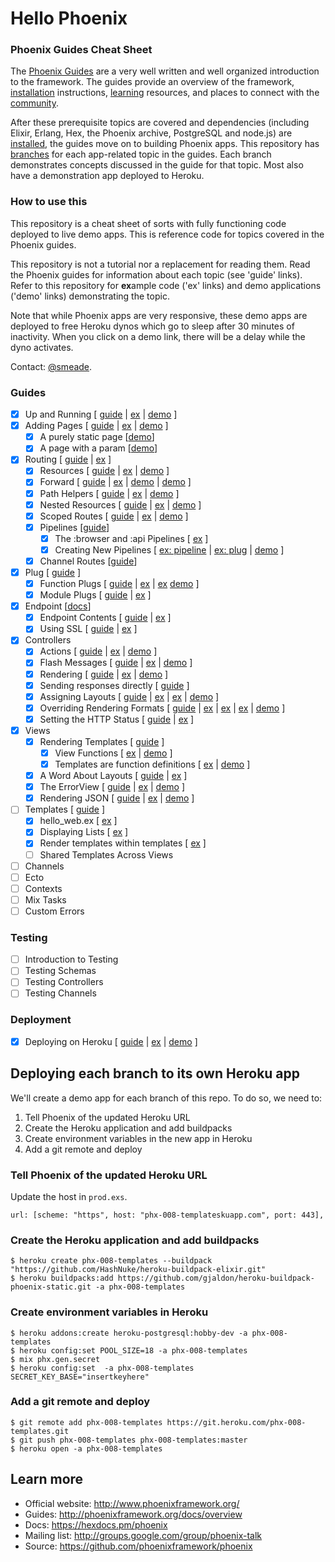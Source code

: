 # Hello Phoenix

### Phoenix Guides Cheat Sheet

The [Phoenix Guides](https://hexdocs.pm/phoenix/overview.html) are a very well written and well organized introduction to the framework. The guides provide an overview of the framework, [installation](https://hexdocs.pm/phoenix/installation.html) instructions, [learning](https://hexdocs.pm/phoenix/learning.html) resources, and places to connect with the [community](https://hexdocs.pm/phoenix/community.html).

After these prerequisite topics are covered and dependencies (including Elixir, Erlang, Hex, the Phoenix archive, PostgreSQL and node.js) are [installed](https://hexdocs.pm/phoenix/installation.html), the guides move on to building Phoenix apps. This repository has [branches](https://github.com/smeade/hellophoenix/branches/all) for each app-related topic in the guides. Each branch demonstrates concepts discussed in the guide for that topic. Most also have a demonstration app deployed to Heroku.

### How to use this

This repository is a cheat sheet of sorts with fully functioning code deployed to live demo apps. This is reference code for topics covered in the Phoenix guides.

This repository is not a tutorial nor a replacement for reading them. Read the Phoenix guides for information about each topic (see 'guide' links). Refer to this repository for **ex**ample code ('ex' links) and demo applications ('demo' links) demonstrating the topic. 

Note that while Phoenix apps are very responsive, these demo apps are deployed to free Heroku dynos which go to sleep after 30 minutes of inactivity. When you click on a demo link, there will be a delay while the dyno activates.

Contact: [@smeade](https://twitter.com/smeade).

### Guides
- [x] Up and Running [
    [guide](https://hexdocs.pm/phoenix/up_and_running.html#content) |
    [ex](https://github.com/smeade/hellophoenix/tree/phx-001-up-and-running) |
    [demo](https://phx-001-up-and-running.herokuapp.com)
    ]
- [x] Adding Pages [
    [guide](https://hexdocs.pm/phoenix/adding_pages.html) |
    [ex](https://github.com/smeade/hellophoenix/tree/phx-002-adding-pages) |
    [demo](https://phx-002-adding-pages.herokuapp.com)
    ]
  - [x] A purely static page [[demo](https://phx-002-adding-pages.herokuapp.com/hello)]
  - [x] A page with a param [[demo](https://phx-002-adding-pages.herokuapp.com/hello/Scott)]
- [x] Routing [
    [guide](https://hexdocs.pm/phoenix/routing.html) |
    [ex](https://github.com/smeade/hellophoenix/tree/phx-003-routing)
    ]
  - [x] Resources [
    [guide](https://hexdocs.pm/phoenix/routing.html#resources) |
    [ex](https://github.com/smeade/hellophoenix/blob/phx-003-routing/lib/hello_web/router.ex#L34) |
    [demo](https://phx-003-routing.herokuapp.com/users)
    ]
  - [x] Forward [
    [guide](https://hexdocs.pm/phoenix/routing.html#forward) |
    [ex](https://github.com/smeade/hellophoenix/blob/phx-003-routing/lib/hello_web/router.ex#L47-L50) |
    [demo](https://phx-003-routing.herokuapp.com/jobs) |
    [demo](https://phx-003-routing.herokuapp.com/jobs/active)
    ]
  - [x] Path Helpers [
    [guide](https://hexdocs.pm/phoenix/routing.html#path-helpers) |
    [ex](https://github.com/smeade/hellophoenix/blob/phx-003-routing/lib/hello_web/templates/layout/app.html.eex#L87-L90) |
    [demo](https://phx-003-routing.herokuapp.com/users?admin=true&active=false)
    ]
  - [x] Nested Resources [
      [guide](https://github.com/smeade/hellophoenix/blob/phx-003-routing/lib/hello_web/router.ex#L35) |
      [ex](https://github.com/smeade/hellophoenix/blob/phx-003-routing/lib/hello_web/router.ex#L32-L36) | 
      [demo](https://phx-003-routing.herokuapp.com/users/111/posts)
    ]
  - [x] Scoped Routes [
      [guide](https://hexdocs.pm/phoenix/routing.html#scoped-routes) |
      [ex](https://github.com/smeade/hellophoenix/blob/phx-003-routing/lib/hello_web/router.ex#L38-L44) |
      [demo](https://phx-003-routing.herokuapp.com/admin/users)
    ]
  - [x] Pipelines [[guide](https://hexdocs.pm/phoenix/routing.html#pipelines )]
    - [x] The :browser and :api Pipelines [
      [ex](https://github.com/smeade/hellophoenix/blob/phx-003-routing/lib/hello_web/router.ex#L5-L15)
    ]
    - [x] Creating New Pipelines [
      [ex: pipeline](https://github.com/smeade/hellophoenix/blob/phx-003-routing/lib/hello_web/router.ex#L17-L23) |
      [ex: plug](https://github.com/smeade/hellophoenix/blob/phx-003-routing/lib/plugs/admin.ex) |
      [demo](https://phx-003-routing.herokuapp.com/admin/users)
      ]
  - [x] Channel Routes [[guide](https://hexdocs.pm/phoenix/routing.html#channel-routes)]
- [x] Plug [
    [guide](https://hexdocs.pm/phoenix/plug.html)
    ]
  - [x] Function Plugs [
    [guide](https://hexdocs.pm/phoenix/plug.html#function-plugs) |
    [ex](https://github.com/smeade/hellophoenix/blob/phx-004-plug/lib/hello_web/controllers/user_controller.ex#L4) |
    [ex](https://github.com/smeade/hellophoenix/tree/phx-004-plug/lib/hello_web/controllers/user_controller.ex#L10-L14)
    [demo](https://phx-004-plug.herokuapp.com/users/)
    ]
  - [x] Module Plugs [
    [guide](https://hexdocs.pm/phoenix/plug.html#module-plugs) |
    [ex](https://github.com/smeade/hellophoenix/blob/phx-004-plug/lib/hello_web/plugs/locale.ex)
    ]
- [x] Endpoint [[docs](https://hexdocs.pm/phoenix/Phoenix.Endpoint.html)]
  - [x] Endpoint Contents [
    [guide](https://hexdocs.pm/phoenix/endpoint.html#endpoint-contents) |
    [ex](https://github.com/smeade/hellophoenix/tree/phx-005-endpoint/lib/hello_web/endpoint.ex)
    ]
  - [x] Using SSL [
    [guide](https://hexdocs.pm/phoenix/endpoint.html#using-ssl) |
    [ex](https://github.com/smeade/hellophoenix/blob/phx-005-endpoint/config/prod.exs#L19-L22)
    ]
- [x] Controllers
  - [x] Actions [
    [guide](https://hexdocs.pm/phoenix/controllers.html#actions) | 
    [ex](https://github.com/smeade/hellophoenix/blob/phx-006-controllers/lib/hello_web/controllers/hello_controller.ex#L14-L16) |
    [demo](https://phx-006-controllers.herokuapp.com/hello)
    ]
  - [x] Flash Messages [
    [guide](https://hexdocs.pm/phoenix/controllers.html#flash-messages) | 
    [ex](https://github.com/smeade/hellophoenix/blob/phx-006-controllers/lib/hello_web/controllers/hello_controller.ex#L8-L9) |
    [demo](https://phx-006-controllers.herokuapp.com/hello/@smeade)
    ]
  - [x] Rendering [
    [guide](https://hexdocs.pm/phoenix/controllers.html#rendering) | 
    [ex](https://github.com/smeade/hellophoenix/blob/phx-006-controllers/lib/hello_web/controllers/hello_controller.ex#L4-L8) | 
    [demo](https://phx-006-controllers.herokuapp.com/hello)
    ]
  - [x] Sending responses directly [
    [guide](https://hexdocs.pm/phoenix/controllers.html#sending-responses-directly) ]
  - [x] Assigning Layouts [
    [guide](https://hexdocs.pm/phoenix/controllers.html#assigning-layouts) |
    [ex](https://github.com/smeade/hellophoenix/blob/phx-006-controllers/lib/hello_web/controllers/page_controller.ex#L7) |
    [ex](https://github.com/smeade/hellophoenix/blob/phx-006-controllers/lib/hello_web/templates/layout/admin.html.eex) | 
    [demo](https://phx-006-controllers.herokuapp.com)
    ]
  - [x] Overriding Rendering Formats [
    [guide](https://hexdocs.pm/phoenix/controllers.html#overriding-rendering-formats) |
    [ex](https://github.com/smeade/hellophoenix/blob/phx-006-controllers/lib/hello_web/router.ex#L6) | 
    [ex](https://github.com/smeade/hellophoenix/blob/phx-006-controllers/lib/hello_web/templates/page/index.text.eex) | 
    [ex](https://github.com/smeade/hellophoenix/blob/phx-006-controllers/lib/hello_web/controllers/page_controller.ex#L8) | 
    [demo](https://phx-006-controllers.herokuapp.com/?_format=text&message=CrazyTown!)
    ]
  - [x] Setting the HTTP Status [
    [guide](https://hexdocs.pm/phoenix/controllers.html#setting-the-http-status) |
    [ex](https://github.com/smeade/hellophoenix/blob/phx-006-controllers/lib/hello_web/controllers/page_controller.ex#L6)
    ]
- [x] Views
  - [x] Rendering Templates [ [guide](https://hexdocs.pm/phoenix/views.html#rendering-templates) ]
    - [x] View Functions [
      [ex](https://github.com/smeade/hellophoenix/blob/phx-007-views/lib/hello_web/views/layout_view.ex#L4-L8) |
      [demo](https://phx-007-views.herokuapp.com/hello)
      ]
    - [x] Templates are function definitions [
      [ex](https://github.com/smeade/hellophoenix/blob/phx-007-views/lib/hello_web/views/page_view.ex#L4-L12) |
      [demo](https://phx-007-views.herokuapp.com)
      ]
  - [x] A Word About Layouts [
    [guide](https://hexdocs.pm/phoenix/views.html#a-word-about-layouts) |
    [ex](https://github.com/smeade/hellophoenix/blob/phx-007-views/lib/hello_web/templates/layout/app.html.eex#L62)
    ]
  - [x] The ErrorView [
    [guide](https://hexdocs.pm/phoenix/views.html#the-errorview) |
    [ex](https://github.com/smeade/hellophoenix/tree/phx-007-views/lib/hello_web/templates/error/404.html.eex) |
    [demo](https://phx-007-views.herokuapp.com/such/a/wrong/path)
    ]
  - [x] Rendering JSON [
    [guide](https://hexdocs.pm/phoenix/views.html#rendering-json) |
    [ex](https://github.com/smeade/hellophoenix/tree/phx-007-views-json/lib/hello_web/controllers/page_controller.ex#L10-L14) |
    [demo](https://phx-007-views-json.herokuapp.com)
    ]
- [ ] Templates [
  [guide](https://hexdocs.pm/phoenix/templates.html)
  ]
  - [x] hello_web.ex [
    [ex](https://github.com/smeade/hellophoenix/blob/phx-008-templates/lib/hello_web.ex#L29-L45)
    ]
  - [x] Displaying Lists [
    [ex](https://github.com/smeade/hellophoenix/blob/phx-008-templates/lib/hello_web/templates/page/test.html.eex#L6-L8)
    ]
  - [x] Render templates within templates [
    [ex](https://github.com/smeade/hellophoenix/blob/phx-008-templates/lib/hello_web/templates/page/test.html.eex#L7)
    ]
  - [ ] Shared Templates Across Views
- [ ] Channels
- [ ] Ecto
- [ ] Contexts
- [ ] Mix Tasks
- [ ] Custom Errors

### Testing
- [ ] Introduction to Testing
- [ ] Testing Schemas
- [ ] Testing Controllers
- [ ] Testing Channels

### Deployment
- [x] Deploying on Heroku [
[guide](https://hexdocs.pm/phoenix/heroku.html#content) |
[ex](https://github.com/smeade/hellophoenix/tree/phx-001-up-and-running) |
[demo](https://phx-001-up-and-running.herokuapp.com)
]

## Deploying each branch to its own Heroku app

We'll create a demo app for each branch of this repo. To do so, we need to:

1. Tell Phoenix of the updated Heroku URL
2. Create the Heroku application and add buildpacks
3. Create environment variables in the new app in Heroku
4. Add a git remote and deploy

### Tell Phoenix of the updated Heroku URL

Update the host in `prod.exs`.

```
url: [scheme: "https", host: "phx-008-templateskuapp.com", port: 443],
```

### Create the Heroku application and add buildpacks

```
$ heroku create phx-008-templates --buildpack "https://github.com/HashNuke/heroku-buildpack-elixir.git"
$ heroku buildpacks:add https://github.com/gjaldon/heroku-buildpack-phoenix-static.git -a phx-008-templates
```

### Create environment variables in Heroku

```
$ heroku addons:create heroku-postgresql:hobby-dev -a phx-008-templates
$ heroku config:set POOL_SIZE=18 -a phx-008-templates
$ mix phx.gen.secret
$ heroku config:set  -a phx-008-templates SECRET_KEY_BASE="insertkeyhere"
```

### Add a git remote and deploy

```
$ git remote add phx-008-templates https://git.heroku.com/phx-008-templates.git
$ git push phx-008-templates phx-008-templates:master
$ heroku open -a phx-008-templates
```

## Learn more

  * Official website: http://www.phoenixframework.org/
  * Guides: http://phoenixframework.org/docs/overview
  * Docs: https://hexdocs.pm/phoenix
  * Mailing list: http://groups.google.com/group/phoenix-talk
  * Source: https://github.com/phoenixframework/phoenix
